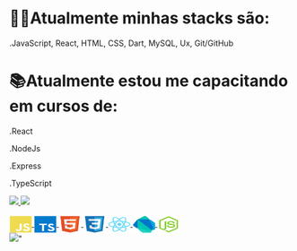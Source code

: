  <div>
 <h1>👨‍💻Atualmente minhas stacks são:</h1>
 <p>.JavaScript, React, HTML, CSS, Dart, MySQL, Ux, Git/GitHub</p>
 </div>
 <div>
 <h1>📚Atualmente estou me capacitando em cursos de:</h1>
 <p>.React</p>
 <p>.NodeJs</p>
 <p>.Express</p>
 <p>.TypeScript</p>
 </div>

  
<div>  
 <a href="https://github.com/CarlosMoreira2021">
<img height="180em" src="https://github-readme-stats.vercel.app/api?username=CarlosMoreira2021&show_icons=true&theme=dracula&include_all_commits=true&count_private=true"/>
 <img height="180em" src="https://github-readme-stats.vercel.app/api/top-langs/?username=CarlosMoreira2021&layout=compact&langs_count=7&theme=dracula"/>
</div>
 <div style="display: inline_block"><br>
 <img align="center" alt="Carlos-Js" height="30" width="40" src="https://raw.githubusercontent.com/devicons/devicon/master/icons/javascript/javascript-plain.svg">
 <img align="center" alt="Carlos-CSS" height="30" width="40" src="https://raw.githubusercontent.com/devicons/devicon/master/icons/typescript/typescript-original.svg">
 <img align="center" alt="Carlos-HTML" height="30" width="40" src="https://raw.githubusercontent.com/devicons/devicon/master/icons/html5/html5-original.svg">
 <img align="center" alt="Carlos-CSS" height="30" width="40" src="https://raw.githubusercontent.com/devicons/devicon/master/icons/css3/css3-original.svg">
 <img align="center" alt="Carlos-React" height="30" width="40" src="https://raw.githubusercontent.com/devicons/devicon/master/icons/react/react-original.svg">
 <img align="center" alt="Carlos-CSS" height="30" width="40" src="https://raw.githubusercontent.com/devicons/devicon/master/icons/dart/dart-original.svg">
 <img align="center" alt="Carlos-CSS" height="30" width="40" src="https://raw.githubusercontent.com/devicons/devicon/master/icons/nodejs/nodejs-original.svg">
 </div>
 <div>
   <a href="https://www.linkedin.com/in/carlos-eduardo-moreira-808361206/" target="_blank"><img src="https://img.shields.io/badge/LinkedIn-0077B5?style=for-the-badge&logo=linkedin&logoColor=white"</img></a>" 
</div>
 
 


